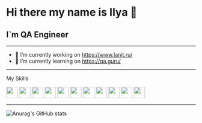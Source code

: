 # Hi there my name is Ilya 👋
## I`m QA Engineer
___
- 🔭 I’m currently working on https://www.lanit.ru/
- 🌱 I’m currently learning on https://qa.guru/
___
My Skills

<code><img height="30" src="https://cdn.jsdelivr.net/gh/devicons/devicon/icons/java/java-original-wordmark.svg"></code>
<code><img height="30" src="https://cdn.jsdelivr.net/gh/devicons/devicon/icons/kotlin/kotlin-original.svg"></code>
<code><img height="30" src="https://starchenkov.pro/qa-guru/img/skills/JUnit5.svg"></code>
<code><img height="30" src="https://starchenkov.pro/qa-guru/img/skills/Selenoid.svg"></code>
<code><img height="30" src="https://starchenkov.pro/qa-guru/img/skills/Selenide.svg"></code>
<code><img height="30" src="https://starchenkov.pro/qa-guru/img/skills/Docker.svg"></code>
<code><img height="30" src="https://starchenkov.pro/qa-guru/img/skills/Jira.svg"></code>
<code><img height="30" src="https://starchenkov.pro/qa-guru/img/skills/Rest-Assured.svg"></code>
<code><img height="30" src="https://starchenkov.pro/qa-guru/img/skills/Allure_EE.svg"></code>
<code><img height="30" src="https://cdn.jsdelivr.net/gh/devicons/devicon/icons/jenkins/jenkins-original.svg"></code>
<code><img height="30" src="https://starchenkov.pro/qa-guru/img/skills/Allure_Report.svg"></code>
___
![Anurag's GitHub stats](https://github-readme-stats.vercel.app/api?username=IlyaBol)
<!--
**IlyaBol/IlyaBol** is a ✨ _special_ ✨ repository because its `README.md` (this file) appears on your GitHub profile.

Here are some ideas to get you started:

- 🔭 I’m currently working on https://www.lanit.ru/
- 🌱 I’m currently learning on https://qa.guru/
- 👯 I’m looking to collaborate on ...
- 🤔 I’m looking for help with ...
- 💬 Ask me about ...
- 📫 How to reach me: ...
- 😄 Pronouns: ...
- ⚡ Fun fact: ...
-->
